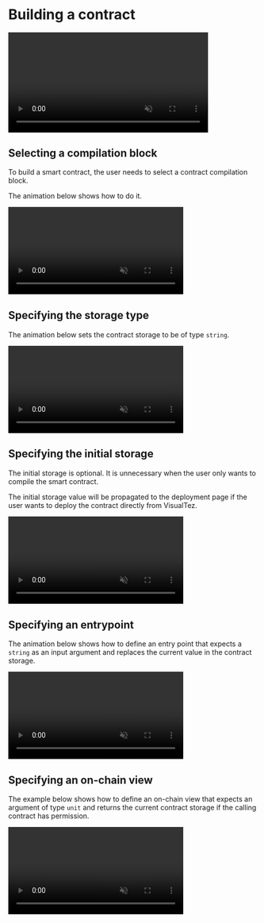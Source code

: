 # Building a contract

<div style={{ display: "flex", justifyContent: "center" }}>
    <video width="80%" loop controls autoPlay muted>
        <source src={require('@site/static/media/guides/build_contract.webm').default} type='video/webm' />
    </video>
</div>

## Selecting a compilation block

To build a smart contract, the user needs to select a contract compilation block.

The animation below shows how to do it.

<div style={{ display: "flex", justifyContent: "center" }}>
    <video width="70%" loop controls autoPlay muted>
        <source src={require('@site/static/media/guides/contract_compilation_block.webm').default} type='video/webm' />
    </video>
</div>

## Specifying the storage type

The animation below sets the contract storage to be of type `string`.

<div style={{ display: "flex", justifyContent: "center" }}>
    <video width="70%" loop controls autoPlay muted>
        <source src={require('@site/static/media/guides/specify_storage_type.webm').default} type='video/webm' />
    </video>
</div>

## Specifying the initial storage
The initial storage is optional. It is unnecessary when the user only wants to compile the smart contract.

The initial storage value will be propagated to the deployment page if the user wants to deploy the contract directly from VisualTez.

<div style={{ display: "flex", justifyContent: "center" }}>
    <video width="70%" loop controls autoPlay muted>
        <source src={require('@site/static/media/guides/specify_storage.webm').default} type='video/webm' />
    </video>
</div>

## Specifying an entrypoint

The animation below shows how to define an entry point that expects a `string` as an input argument and replaces the current value in the contract storage.

<div style={{ display: "flex", justifyContent: "center" }}>
    <video width="70%" loop controls autoPlay muted>
        <source src={require('@site/static/media/guides/specify_entrypoint.webm').default} type='video/webm' />
    </video>
</div>

## Specifying an on-chain view

The example below shows how to define an on-chain view that expects an argument of type `unit` and returns the current contract storage if the calling contract has permission.

<div style={{ display: "flex", justifyContent: "center" }}>
    <video width="70%" loop controls autoPlay muted>
        <source src={require('@site/static/media/guides/specify_view.webm').default} type='video/webm' />
    </video>
</div>
